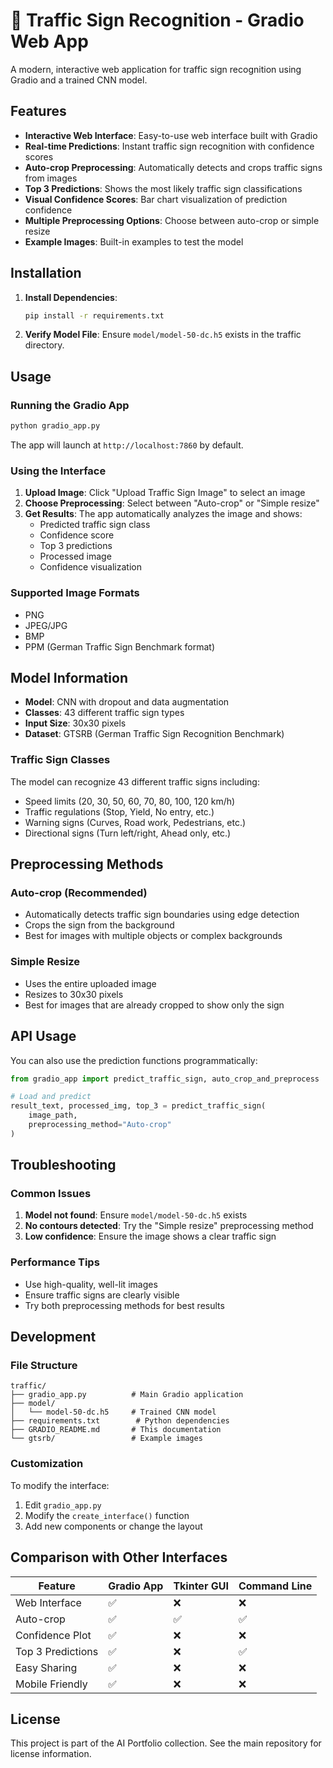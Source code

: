 # 🚦 Traffic Sign Recognition - Gradio Web App

A modern, interactive web application for traffic sign recognition using Gradio and a trained CNN model.

## Features

- **Interactive Web Interface**: Easy-to-use web interface built with Gradio
- **Real-time Predictions**: Instant traffic sign recognition with confidence scores
- **Auto-crop Preprocessing**: Automatically detects and crops traffic signs from images
- **Top 3 Predictions**: Shows the most likely traffic sign classifications
- **Visual Confidence Scores**: Bar chart visualization of prediction confidence
- **Multiple Preprocessing Options**: Choose between auto-crop or simple resize
- **Example Images**: Built-in examples to test the model

## Installation

1. **Install Dependencies**:
   ```bash
   pip install -r requirements.txt
   ```

2. **Verify Model File**:
   Ensure `model/model-50-dc.h5` exists in the traffic directory.

## Usage

### Running the Gradio App

```bash
python gradio_app.py
```

The app will launch at `http://localhost:7860` by default.

### Using the Interface

1. **Upload Image**: Click "Upload Traffic Sign Image" to select an image
2. **Choose Preprocessing**: Select between "Auto-crop" or "Simple resize"
3. **Get Results**: The app automatically analyzes the image and shows:
   - Predicted traffic sign class
   - Confidence score
   - Top 3 predictions
   - Processed image
   - Confidence visualization

### Supported Image Formats

- PNG
- JPEG/JPG
- BMP
- PPM (German Traffic Sign Benchmark format)

## Model Information

- **Model**: CNN with dropout and data augmentation
- **Classes**: 43 different traffic sign types
- **Input Size**: 30x30 pixels
- **Dataset**: GTSRB (German Traffic Sign Recognition Benchmark)

### Traffic Sign Classes

The model can recognize 43 different traffic signs including:
- Speed limits (20, 30, 50, 60, 70, 80, 100, 120 km/h)
- Traffic regulations (Stop, Yield, No entry, etc.)
- Warning signs (Curves, Road work, Pedestrians, etc.)
- Directional signs (Turn left/right, Ahead only, etc.)

## Preprocessing Methods

### Auto-crop (Recommended)
- Automatically detects traffic sign boundaries using edge detection
- Crops the sign from the background
- Best for images with multiple objects or complex backgrounds

### Simple Resize
- Uses the entire uploaded image
- Resizes to 30x30 pixels
- Best for images that are already cropped to show only the sign

## API Usage

You can also use the prediction functions programmatically:

```python
from gradio_app import predict_traffic_sign, auto_crop_and_preprocess

# Load and predict
result_text, processed_img, top_3 = predict_traffic_sign(
    image_path, 
    preprocessing_method="Auto-crop"
)
```

## Troubleshooting

### Common Issues

1. **Model not found**: Ensure `model/model-50-dc.h5` exists
2. **No contours detected**: Try the "Simple resize" preprocessing method
3. **Low confidence**: Ensure the image shows a clear traffic sign

### Performance Tips

- Use high-quality, well-lit images
- Ensure traffic signs are clearly visible
- Try both preprocessing methods for best results

## Development

### File Structure
```
traffic/
├── gradio_app.py          # Main Gradio application
├── model/
│   └── model-50-dc.h5     # Trained CNN model
├── requirements.txt        # Python dependencies
├── GRADIO_README.md       # This documentation
└── gtsrb/                 # Example images
```

### Customization

To modify the interface:
1. Edit `gradio_app.py`
2. Modify the `create_interface()` function
3. Add new components or change the layout

## Comparison with Other Interfaces

| Feature | Gradio App | Tkinter GUI | Command Line |
|---------|------------|-------------|--------------|
| Web Interface | ✅ | ❌ | ❌ |
| Auto-crop | ✅ | ✅ | ✅ |
| Confidence Plot | ✅ | ❌ | ❌ |
| Top 3 Predictions | ✅ | ❌ | ✅ |
| Easy Sharing | ✅ | ❌ | ❌ |
| Mobile Friendly | ✅ | ❌ | ❌ |

## License

This project is part of the AI Portfolio collection. See the main repository for license information.
